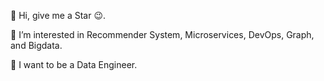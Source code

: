 👋 Hi, give me a Star 😉. 

👀 I’m interested in Recommender System, Microservices, DevOps, Graph, and  Bigdata.

🌱 I want to be a Data Engineer.


